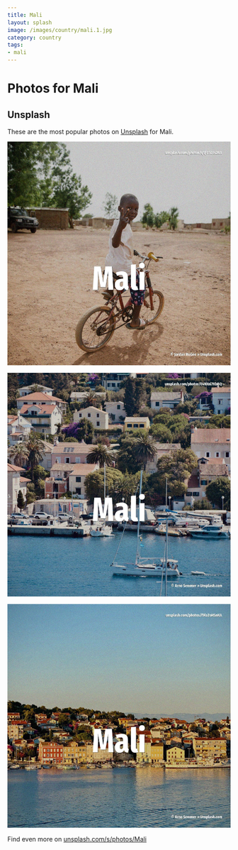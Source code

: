 ```yaml
---
title: Mali
layout: splash
image: /images/country/mali.1.jpg
category: country
tags:
- mali
---
```

# Photos for Mali

## Unsplash

These are the most popular photos on [Unsplash](https://unsplash.com) for Mali.

![Mali](/images/country/mali.1.jpg)

![Mali](/images/country/mali.2.jpg)

![Mali](/images/country/mali.3.jpg)

Find even more on [unsplash.com/s/photos/Mali](https://unsplash.com/s/photos/Mali)